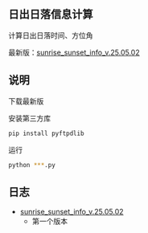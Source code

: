## 日出日落信息计算

计算日出日落时间、方位角

最新版：[sunrise_sunset_info_v.25.05.02][1]

## 说明

下载最新版

安装第三方库

```bash
pip install pyftpdlib 
```

运行

```bash
python ***.py
```

## 日志

- [sunrise_sunset_info_v.25.05.02][2]
    - 第一个版本

[1]: https://github.com/God-2077/python-code/tree/main/sunrise_sunset_info\/unrise_sunset_info_v.25.05.02.py
[2]: https://github.com/God-2077/python-code/tree/main/sunrise_sunset_info\/unrise_sunset_info_v.25.05.02.py